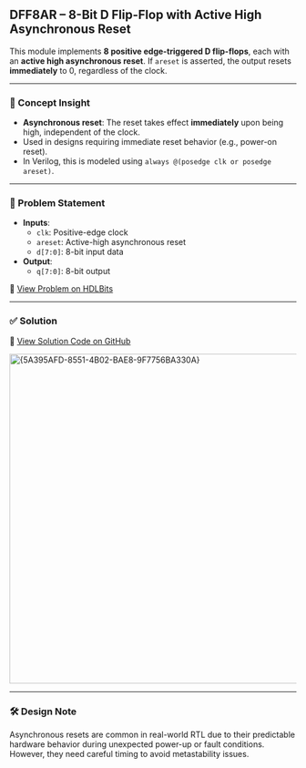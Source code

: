 ## DFF8AR – 8-Bit D Flip-Flop with Active High **Asynchronous Reset**

This module implements **8 positive edge-triggered D flip-flops**, each with an **active high asynchronous reset**. If `areset` is asserted, the output resets **immediately** to 0, regardless of the clock.

---

### 🧠 Concept Insight  
- **Asynchronous reset**: The reset takes effect **immediately** upon being high, independent of the clock.  
- Used in designs requiring immediate reset behavior (e.g., power-on reset).  
- In Verilog, this is modeled using `always @(posedge clk or posedge areset)`.

---

### 📘 Problem Statement  
- **Inputs**:  
  - `clk`: Positive-edge clock  
  - `areset`: Active-high asynchronous reset  
  - `d[7:0]`: 8-bit input data  
- **Output**:  
  - `q[7:0]`: 8-bit output

🔗 [View Problem on HDLBits](https://hdlbits.01xz.net/wiki/Dff8ar)

---

### ✅ Solution  
📄 [View Solution Code on GitHub](https://github.com/EswarAdithya011/HDLBits/blob/main/Problem%20Sets/3.%20Circuits/Sequential%20logic/3.5%20Latches%20and%20Flip-Flops/3.5.5%20DFF%20with%20asynchronous%20reset/dff8ar.v)

<img width="579" alt="{5A395AFD-8551-4B02-BAE8-9F7756BA330A}" src="https://github.com/user-attachments/assets/365a4c7f-52aa-4e74-a7ef-e7a2b43fa235" />

---

### 🛠 Design Note  
Asynchronous resets are common in real-world RTL due to their predictable hardware behavior during unexpected power-up or fault conditions. However, they need careful timing to avoid metastability issues.
